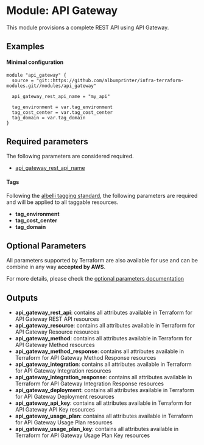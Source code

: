# Module: API Gateway

This module provisions a complete REST API using API Gateway.

## Examples 

#### Minimal configuration
```
module "api_gateway" {
  source = "git::https://github.com/albumprinter/infra-terraform-modules.git//modules/api_gateway"

  api_gateway_rest_api_name = "my_api"
  
  tag_environment = var.tag_environment
  tag_cost_center = var.tag_cost_center
  tag_domain = var.tag_domain
}
```


## Required parameters

The following parameters are considered required.

* [api_gateway_rest_api_name](https://www.terraform.io/docs/providers/aws/r/api_gateway_rest_api.html#name)

#### Tags
Following the [albelli tagging standard](https://wiki.albelli.net/wiki/Albelli_AWS_Tagging_standards), the following parameters are required and will be applied to all taggable resources.

* **tag_environment**
* **tag_cost_center**
* **tag_domain**

## Optional Parameters

All parameters supported by Terraform are also available for use and can be combine in any way **accepted by AWS**.

For more details, please check the [optional parameters documentation](docs/optional_parameters.md)

## Outputs

* **api_gateway_rest_api**: contains all attributes available in Terraform for API Gateway REST API resources
* **api_gateway_resource**: contains all attributes available in Terraform for API Gateway Resource resources
* **api_gateway_method**: contains all attributes available in Terraform for API Gateway Method resources
* **api_gateway_method_response**: contains all attributes available in Terraform for API Gateway Method Response resources
* **api_gateway_integration**: contains all attributes available in Terraform for API Gateway Integration resources
* **api_gateway_integration_response**: contains all attributes available in Terraform for API Gateway Integration Response resources
* **api_gateway_deployment**: contains all attributes available in Terraform for API Gateway Deployment resources
* **api_gateway_api_key**: contains all attributes available in Terraform for API Gateway API Key resources
* **api_gateway_usage_plan**: contains all attributes available in Terraform for API Gateway Usage Plan resources
* **api_gateway_usage_plan_key**: contains all attributes available in Terraform for API Gateway Usage Plan Key resources